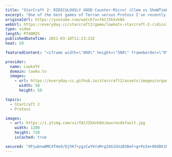 ```yaml
---
title: "StarCraft 2: RIDICULOUSLY GOOD Counter-Micro! (Clem vs ShoWTimE)"
excerpt: "One of the best games of Terran versus Protoss I've recently seen. Fantastic game of top level StarCraft 2 between Clem and ShoWTimE. Great micro and macro from both players.  Support my work on Patreon: http://www.patreon.com/lowkotv Become a YouTube member: https://lowko.tv/join  My second channel:"
originalUrl: https://youtube.com/watch?v=fAtJIkXvh84
webUrl: https://everyday.cc/starcraft2/game/lowkotv-starcraft-2-ridiculously-good-counter-micro-clem-vs-showtime/
type: video
length: PT40M2S
publishedDateTime: 2021-03-18T11:23:23Z
heat: 50

featuredContent: "<iframe width=\"800\" height=\"500\" frameborder=\"0\" src=\"https://www.youtube.com/embed/fAtJIkXvh84\" allow=\"accelerometer; autoplay; encrypted-media; gyroscope; picture-in-picture\" allowfullscreen></iframe>"

provider:
  name: LowkoTV
  domain: lowko.tv
  images:
    - url: https://everyday-cc.github.io/starcraft2/assets/images/organizations/lowko.tv-50x50.jpg
      width: 50
      height: 50

topics:
  - StarCraft 2
  - Protoss

images:
  - url: https://i.ytimg.com/vi/fAtJIkXvh84/maxresdefault.jpg
    width: 1280
    height: 720
    isCached: true

secured: "XPjwbnwNMC4THe9/DjhK7+ygzCwYkYaMrgZ4G1hUzB3BeF+g+PeIm+09dDk1MeIwo9q0nJXdM8kMpiwbAoAOgupcNiwltebm5qZkyYTO0HQul1TXcIFgZsLrZjU5vbTPg7aLuzBhwO9YN5VTUO2NYYyu/DXK0E9TIcWGiQekYmiyQ/1cCR5MOM1DnJVP/NR8ctKS8teSjfINlEtmYTGS7eb0RXHTIXHRYp4w7xFBx1Hx8GRPuX0odA70iqML18YT+EjpaRUmmRE33bgX3WRAZlm1Tr5Tn9b8ooT+FKarEfJqjTbFA9Rp1gsQb2RQz9B5jVw6p9qTgx7vgKBs4aTyqsvYf0uP/TgWVdJQb8tSyeNkZyzbP2gxIUmg2X0SzN+Rfc7E/07XSi/x/JX/kRKQVv0MY2QtW9jHDnqH0nMjCh0=;2rVxN+DCe8JOtC307/GW+g=="
---
```


